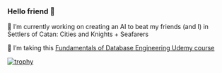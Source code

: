 ### Hello friend 👋

🔭 I’m currently working on creating an AI to beat my friends (and I) in Settlers of Catan: Cities and Knights + Seafarers

🌱 I’m taking this [Fundamentals of Database Engineering Udemy course](https://www.udemy.com/course/database-engines-crash-course)

[![trophy](https://github-profile-trophy.vercel.app/?username=ShivamPatel17&theme=onedark)](https://github.com/ryo-ma/github-profile-trophy)
<!--
https://github.com/ryo-ma/github-profile-trophy
- repo to add dynamically generated trophies

**ShivamPatel17/ShivamPatel17** is a ✨ _special_ ✨ repository because its `README.md` (this file) appears on your GitHub profile.

Here are some ideas to get you started:

- 🔭 I’m currently working on ...
-  ...
- 👯 I’m looking to collaborate on ...
- 🤔 I’m looking for help with ...
- 💬 Ask me about ...
 ...
- 😄 Pronouns: ...
- ⚡ Fun fact: ...
-->
